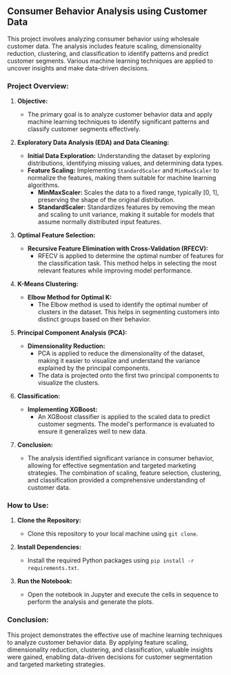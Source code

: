 ## Consumer Behavior Analysis using Customer Data

This project involves analyzing consumer behavior using wholesale customer data. The analysis includes feature scaling, dimensionality reduction, clustering, and classification to identify patterns and predict customer segments. Various machine learning techniques are applied to uncover insights and make data-driven decisions.

### Project Overview:

1. **Objective:**
   - The primary goal is to analyze customer behavior data and apply machine learning techniques to identify significant patterns and classify customer segments effectively.

2. **Exploratory Data Analysis (EDA) and Data Cleaning:**
   - **Initial Data Exploration:** Understanding the dataset by exploring distributions, identifying missing values, and determining data types.
   - **Feature Scaling:** Implementing `StandardScaler` and `MinMaxScaler` to normalize the features, making them suitable for machine learning algorithms.
     - **MinMaxScaler:** Scales the data to a fixed range, typically [0, 1], preserving the shape of the original distribution.
     - **StandardScaler:** Standardizes features by removing the mean and scaling to unit variance, making it suitable for models that assume normally distributed input features.

3. **Optimal Feature Selection:**
   - **Recursive Feature Elimination with Cross-Validation (RFECV):** 
     - RFECV is applied to determine the optimal number of features for the classification task. This method helps in selecting the most relevant features while improving model performance.
     

4. **K-Means Clustering:**
   - **Elbow Method for Optimal K:** 
     - The Elbow method is used to identify the optimal number of clusters in the dataset. This helps in segmenting customers into distinct groups based on their behavior.
     

5. **Principal Component Analysis (PCA):**
   - **Dimensionality Reduction:** 
     - PCA is applied to reduce the dimensionality of the dataset, making it easier to visualize and understand the variance explained by the principal components.
     - The data is projected onto the first two principal components to visualize the clusters.

6. **Classification:**
   - **Implementing XGBoost:** 
     - An XGBoost classifier is applied to the scaled data to predict customer segments. The model's performance is evaluated to ensure it generalizes well to new data.

7. **Conclusion:**
   - The analysis identified significant variance in consumer behavior, allowing for effective segmentation and targeted marketing strategies. The combination of scaling, feature selection, clustering, and classification provided a comprehensive understanding of customer data.

### How to Use:

1. **Clone the Repository:**
   - Clone this repository to your local machine using `git clone`.
   
2. **Install Dependencies:**
   - Install the required Python packages using `pip install -r requirements.txt`.

3. **Run the Notebook:**
   - Open the notebook in Jupyter and execute the cells in sequence to perform the analysis and generate the plots.


### Conclusion:

This project demonstrates the effective use of machine learning techniques to analyze customer behavior data. By applying feature scaling, dimensionality reduction, clustering, and classification, valuable insights were gained, enabling data-driven decisions for customer segmentation and targeted marketing strategies.
